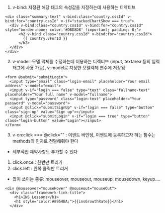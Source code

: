 1. v-bind: 지정된 해당 태그의 속성값을 지정하는데 사용하는 디렉티브

```
<div class="summary-text" v-bind:class="country.cssId" v-bind:for="country.cssId" v-if="stackedChartShow === true">
  <div v-bind:class="country.cssId" v-bind:for="country.cssId" style="border:none; color:'#D8D8D8' !important; padding: 0;">
      <h2 v-bind:class="country.cssId" v-bind:for="country.cssId">
        {{ country.vForId }}
      </h2>
  </div>
</div>
```

2. v-model: 모델 객체를 수정하는데 이용하는 디렉티브 (input, textarea 등의 입력태그에 사용 가능), v-model로 지정한 모델객체 변수에 저장됨

```
<form @submit="submitLogin">
  <input type="email" class="login-email" placeholder="Your email address" v-model="email">
  <input v-if="login === false" type="text" class="fullname-text" placeholder="Your full name" v-model="fullname">
  <input type="password" class="login-text" placeholder="Your password" v-model="password">
  <input @click="submitSignUp" v-if="login === false" type="button" class="sign-up" value="Sign up"></input>
  <input @click="submitLogin" v-if="login === true" type="button" class="login-button" value="Login"></input>
</form>
```

3. v-on:click === @click="" : 이벤트 바인딩, 이벤트에 등록하고자 하는 함수는 methods의 인자로 전달해줘야 한다

- 세부적인 제약사항도 추가할 수 있다

1. click.once : 한번만 트리거
2. click.left : 왼쪽 클릭만 트리거

- 많이 쓰이는 종류: mouseover, mouseout, mouseup, mousedown, keyup....

```
<div @mouseover="mouseHover" @mouseout="mouseOut">
  <div class="framework-link-title">
    <h1>INS Lessons</h1>
    <h1 style="color:#8954BA;">{{insGrowthRate}}</h1>
  </div>
```
